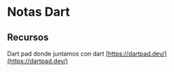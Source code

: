 # Notas Dart

## Recursos

Dart pad donde juntamos con dart
[https://dartpad.dev/](https://dartpad.dev/)
